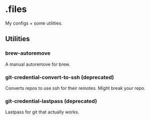 # .files
My configs + some utilities.
## Utilities
### brew-autoremove
A manual autoremove for brew.
### git-credential-convert-to-ssh (deprecated)
Converts repos to use ssh for their remotes. Might break your repo.
### git-credential-lastpass (deprecated)
Lastpass for git that actually works.
